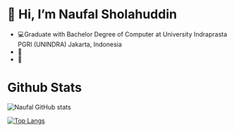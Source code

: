 # 👋 Hi, I’m Naufal Sholahuddin
- 💻Graduate with Bachelor Degree of Computer at University Indraprasta PGRI (UNINDRA) Jakarta, Indonesia
- 👀 
- 🌱 

# Github Stats
![Naufal GitHub stats](https://github-readme-stats.vercel.app/api?username=naufalsho&show_icons=true&theme=radical)

[![Top Langs](https://github-readme-stats.vercel.app/api/top-langs/?username=naufalsho&layout=compact&theme=radical)](https://github.com/naufalsho/github-readme-stats)


<!---
naufalsho/naufalsho is a ✨ special ✨ repository because its `README.md` (this file) appears on your GitHub profile.
You can click the Preview link to take a look at your changes.
--->
